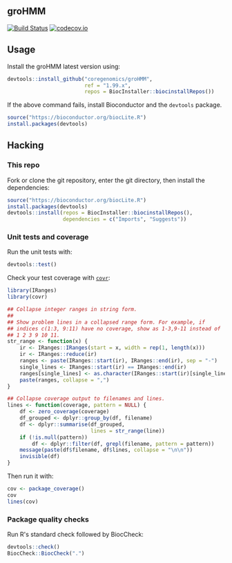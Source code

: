 ## groHMM

[![Build Status](https://api.travis-ci.org/coregenomics/groHMM.svg)](https://travis-ci.org/coregenomics/groHMM)
[![codecov.io](https://codecov.io/gh/coregenomics/groHMM/coverage.svg)](https://codecov.io/gh/coregenomics/groHMM)

## Usage

Install the groHMM latest version using:

``` R
devtools::install_github("coregenomics/groHMM",
                         ref = "1.99.x",
                         repos = BiocInstaller::biocinstallRepos())
```

If the above command fails, install Bioconductor and the `devtools` package.

``` R
source("https://bioconductor.org/biocLite.R")
install.packages(devtools)
```

## Hacking

### This repo

Fork or clone the git repository,
enter the git directory,
then install the dependencies:

``` R
source("https://bioconductor.org/biocLite.R")
install.packages(devtools)
devtools::install(repos = BiocInstaller::biocinstallRepos(),
                  dependencies = c("Imports", "Suggests"))
```

### Unit tests and coverage

Run the unit tests with:

``` R
devtools::test()
```

Check your test coverage with [`covr`](https://github.com/jimhester/covr):

``` R
library(IRanges)
library(covr)

## Collapse integer ranges in string form.
## 
## Show problem lines in a collapsed range form. For example, if
## indices c(1:3, 9:11) have no coverage, show as 1-3,9-11 instead of
## 1 2 3 9 10 11.
str_range <- function(x) {
	ir <- IRanges::IRanges(start = x, width = rep(1, length(x)))
	ir <- IRanges::reduce(ir)
	ranges <- paste(IRanges::start(ir), IRanges::end(ir), sep = "-")
	single_lines <- IRanges::start(ir) == IRanges::end(ir)
	ranges[single_lines] <- as.character(IRanges::start(ir)[single_lines])
	paste(ranges, collapse = ",")
}

## Collapse coverage output to filenames and lines.
lines <- function(coverage, pattern = NULL) {
	df <- zero_coverage(coverage)
	df_grouped <- dplyr::group_by(df, filename)
	df <- dplyr::summarise(df_grouped,
                           lines = str_range(line))
	if (!is.null(pattern))
	    df <- dplyr::filter(df, grepl(filename, pattern = pattern))
    message(paste(df$filename, df$lines, collapse = "\n\n"))
	invisible(df)
}
```

Then run it with:

``` R
cov <- package_coverage()
cov
lines(cov)
```

### Package quality checks

Run R's standard check followed by BiocCheck:

``` R
devtools::check()
BiocCheck::BiocCheck(".")
```
